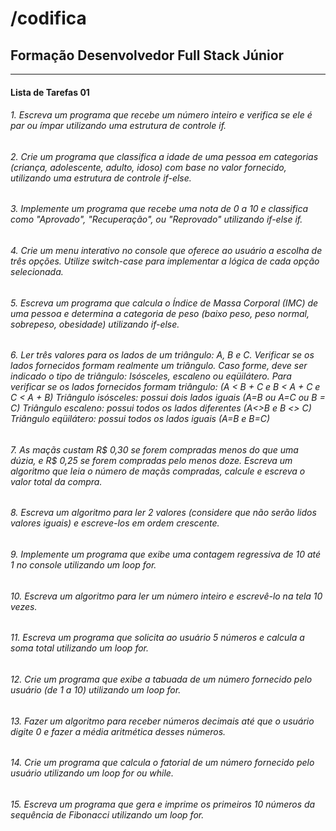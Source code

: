 # /codifica

## Formação Desenvolvedor Full Stack Júnior
***
#### Lista de Tarefas 01

###### 1. Escreva um programa que recebe um número inteiro e verifica se ele é par ou ímpar utilizando uma estrutura de controle if.
###### 2. Crie um programa que classifica a idade de uma pessoa em categorias (criança, adolescente, adulto, idoso) com base no valor fornecido, utilizando uma estrutura de controle if-else.
###### 3. Implemente um programa que recebe uma nota de 0 a 10 e classifica como "Aprovado", "Recuperação", ou "Reprovado" utilizando if-else if.
###### 4. Crie um menu interativo no console que oferece ao usuário a escolha de três opções. Utilize switch-case para implementar a lógica de cada opção selecionada.
###### 5. Escreva um programa que calcula o Índice de Massa Corporal (IMC) de uma pessoa e determina a categoria de peso (baixo peso, peso normal, sobrepeso, obesidade) utilizando if-else.
###### 6. Ler três valores para os lados de um triângulo: A, B e C. Verificar se os lados fornecidos formam realmente um triângulo. Caso forme, deve ser indicado o tipo de triângulo: Isósceles, escaleno ou eqüilátero. Para verificar se os lados fornecidos formam triângulo: (A < B + C e B < A + C e C < A + B) Triângulo isósceles: possui dois lados iguais (A=B ou A=C ou B = C) Triângulo escaleno: possui todos os lados diferentes (A<>B e B <> C) Triângulo eqüilátero: possui todos os lados iguais (A=B e B=C)
###### 7. As maçãs custam R$ 0,30 se forem compradas menos do que uma dúzia, e R$ 0,25 se forem compradas pelo menos doze. Escreva um algoritmo que leia o número de maçãs compradas, calcule e escreva o valor total da compra.
###### 8. Escreva um algoritmo para ler 2 valores (considere que não serão lidos valores iguais) e escreve-los em ordem crescente.
###### 9. Implemente um programa que exibe uma contagem regressiva de 10 até 1 no console utilizando um loop for.
###### 10. Escreva um algoritmo para ler um número inteiro e escrevê-lo na tela 10 vezes.

###### 11. Escreva um programa que solicita ao usuário 5 números e calcula a soma total utilizando um loop for.
###### 12. Crie um programa que exibe a tabuada de um número fornecido pelo usuário (de 1 a 10) utilizando um loop for.
###### 13. Fazer um algoritmo para receber números decimais até que o usuário digite 0 e fazer a média aritmética desses números.
###### 14. Crie um programa que calcula o fatorial de um número fornecido pelo usuário utilizando um loop for ou while.
###### 15. Escreva um programa que gera e imprime os primeiros 10 números da sequência de Fibonacci utilizando um loop for.